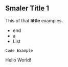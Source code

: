 ## Smaler Title 1

This  of that **little** examples.

- end
- a
- List

`Code Example`

Hello World!